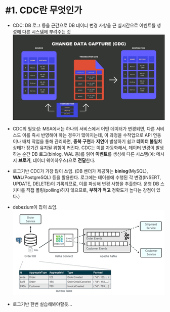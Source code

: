 # #1. CDC란 무엇인가

- CDC: DB 로그 등을 근간으로 DB 데이터 변경 사항을 근 실시간으로 이벤트를 생성해 다른 시스템에 뿌려주는 것
![](images/2025-03-25-23-27-51.png)

- CDC의 필요성: MSA에서는 하나의 서비스에서 어떤 데이터가 변경되면, 다른 서비스도 이를 즉시 반영해야 하는 경우가 많아지는데, 이 과정을 수작업으로 API 연동이나 배치 작업을 통해 관리하면, **중복 구현**과 **지연**이 발생하기 쉽고 **데이터 불일치** 상태가 장기간 유지될 위험이 커진다. CDC는 이를 자동화해서, 데이터 변경이 발생하는 순간 DB 로그(binlog, WAL 등)를 읽어 **이벤트**를 생성해 다른 시스템(예: 메시지 **브로커**, 데이터 웨어하우스)으로 **전달**한다.

- 로그기반 CDC가 가장 많이 쓰임. (DB 벤더가 제공하는 **binlog**(MySQL), **WAL**(PostgreSQL) 등을 활용한다. 로그에는 테이블에 수행된 각 변경(INSERT, UPDATE, DELETE)이 기록되므로, 이를 파싱해 변경 사항을 추출한다. 운영 DB 스키마를 직접 폴링(polling)하지 않으므로, **부하가 적고** 정확도가 높다는 강점이 있다.)

- debezium이 많이 쓰임.
![](images/2025-03-25-23-34-41.png)

- 로그기반 한번 실습해봐야할듯...